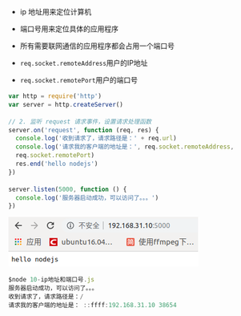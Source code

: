 - ip 地址用来定位计算机
- 端口号用来定位具体的应用程序
- 所有需要联网通信的应用程序都会占用一个端口号

- `req.socket.remoteAddress`用户的IP地址
- `req.socket.remotePort`用户的端口号

```javascript
var http = require('http')
var server = http.createServer()

// 2. 监听 request 请求事件，设置请求处理函数
server.on('request', function (req, res) {
  console.log('收到请求了，请求路径是：' + req.url)
  console.log('请求我的客户端的地址是：', req.socket.remoteAddress, 
  req.socket.remotePort)
  res.end('hello nodejs')
})

server.listen(5000, function () {
  console.log('服务器启动成功，可以访问了。。。')
})
```

![img](assets/image-11.png)

```javascript
$node 10-ip地址和端口号.js 
服务器启动成功，可以访问了。。。
收到请求了，请求路径是：/
请求我的客户端的地址是： ::ffff:192.168.31.10 38654
```